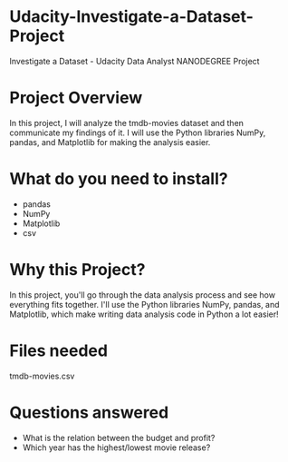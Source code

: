 # Udacity-Investigate-a-Dataset-Project
Investigate a Dataset - Udacity Data Analyst NANODEGREE Project
# Project Overview
In this project, I will analyze the tmdb-movies dataset and then communicate my findings of it. I will use the Python libraries NumPy, pandas, and Matplotlib for making the analysis easier.

# What do you need to install?
* pandas
* NumPy
* Matplotlib
* csv

# Why this Project?
In this project, you'll go through the data analysis process and see how everything fits together. 
I'll use the Python libraries NumPy, pandas, and Matplotlib, which make writing data analysis code in Python a lot easier!

# Files needed
tmdb-movies.csv

# Questions answered
- What is the relation between the budget and profit?
- Which year has the highest/lowest movie release?
